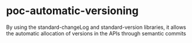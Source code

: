 # poc-automatic-versioning
By using the standard-changeLog and standard-version libraries, it allows the automatic allocation of versions in the APIs through semantic commits
